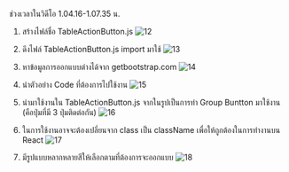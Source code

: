 ช่วงเวลาในวิดีโอ 1.04.16-1.07.35 น.

1. สร้างไฟล์ชื่อ TableActionButton.js
![12](https://user-images.githubusercontent.com/69668143/164049537-bd8b48db-16a7-4133-a036-05ce6b2b014a.png)

2. ดึงไฟล์ TableActionButton.js import มาใช้
![13](https://user-images.githubusercontent.com/69668143/164049572-f176fa1d-b55a-4ab4-8304-ebd5977a4e90.png)

3. หาข้อมูลการออกแบบต่างได้จาก getbootstrap.com
![14](https://user-images.githubusercontent.com/69668143/164049612-3da66ae5-7e82-4a9c-b978-4fdc9b8e1352.png)

4. นำตัวอย่าง Code ที่ต้องการไปใช้งาน
![15](https://user-images.githubusercontent.com/69668143/164049672-bc007509-c890-462d-97fe-835f28b41897.png)

5. นำมาใช้งานใน TableActionButton.js จากในรูปเป็นการทำ Group Buntton มาใช้งาน (คือปุ่มที่มี 3 ปุ่มติดต่อกัน)
![16](https://user-images.githubusercontent.com/69668143/164049705-1791469b-85e1-43ec-9561-a6e861e0ea37.png)

6. ในการใช้งานอาจจะต้องเปลี่ยนจาก class เป็น className เพื่อให้ถูกต้องในการทำงานบน React
![17](https://user-images.githubusercontent.com/69668143/164049747-555fa44b-fa00-41bd-8061-3c87f91c9bd3.png)

7. มีรูปแบบหลากหลายสีให้เลือกตามที่ต้องการจะออกแบบ
![18](https://user-images.githubusercontent.com/69668143/164049778-a02f108f-d0ae-4751-9c84-407239b2136f.png)
